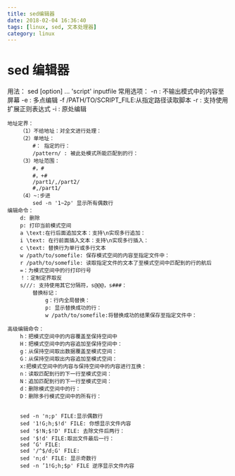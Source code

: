 ```yaml
---
title: sed编辑器
date: 2018-02-04 16:36:40
tags: [linux, sed, 文本处理器]
category: linux
---
```




# sed 编辑器
用法：
    sed [option] ... 'script' inputfile
    常用选项：
        -n : 不输出模式中的内容至屏幕
        -e : 多点编辑
        -f /PATH/TO/SCRIPT_FILE:从指定路径读取脚本
        -r : 支持使用扩展正则表达式
        -i : 原处编辑

<!-- more -->
        
    地址定界：
        （1）不给地址：对全文进行处理：
        （2）单地址：
            #： 指定的行：
            /pattern/ : 被此处模式所能匹配到的行：
        （3）地址范围：
            #，#
            #，+#
            /part1/,/part2/
            #,/part1/
        （4）~:步进
            sed -n '1~2p' 显示所有偶数行
    编辑命令：
        d: 删除
        p: 打印当前模式空间  
        a \text:在行后面追加文本：支持\n实现多行追加：
        i \text: 在行前面插入文本：支持\n实现多行插入：
        c \text: 替换行为单行或多行文本
        w /path/to/somefile: 保存模式空间的内容至指定文件中：
        r /path/to/somefile: 读取指定文件的文本了至模式空间中匹配到的行的航后
        =：为模式空间中的行打印行号
        ！：定制定界取反
        s///: 支持使用其它分隔符，s@@@，s###：
            替换标记：
                g：行内全局替换：
                p: 显示替换成功的行：
                w /path/to/somefile:将替换成功的结果保存至指定文件中：
                
    高级编辑命令：
        h：把模式空间中的内容覆盖至保持空间中
        H：把模式空间中的内容追加至保持空间中：
        g：从保持空间取出数据覆盖至模式空间：
        G：从保持空间取出内容追加至模式空间：
        x:把模式空间中的内容与保持空间中的内容进行互换：
        n：读取匹配到行的下一行至模式空间：
        N：追加匹配到行的下一行至模式空间：
        d：删除模式空间中的行：
        D：删除多行模式空间中的所有行：


        sed -n 'n;p' FILE:显示偶数行
        sed '1!G;h;$!d' FILE: 你想显示文件内容
        sed '$!N;$!D' FILE: 去除文件后两行：
        sed '$!d' FILE:取出文件最后一行：
        sed ‘G' FILE:
        sed '/^$/d;G' FILE:
        sed 'n;d' FILE: 显示奇数行
        sed -n ’1!G;h;$p' FILE 逆序显示文件内容 


​        

